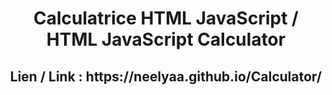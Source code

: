 <h1 align="center"> Calculatrice HTML JavaScript / HTML JavaScript Calculator </h1>
<h2 align="center"> Lien / Link : https://neelyaa.github.io/Calculator/</h2>
